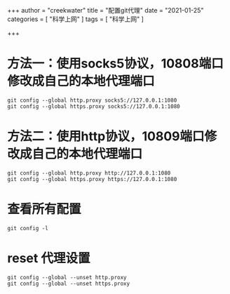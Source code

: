 +++
author = "creekwater"
title = "配置git代理"
date = "2021-01-25"
categories = [
    "科学上网"
]
tags = [
    "科学上网"
]

+++

# 方法一：使用socks5协议，10808端口修改成自己的本地代理端口

```shell
git config --global http.proxy socks5://127.0.0.1:1080
git config --global https.proxy socks5://127.0.0.1:1080
```

# 方法二：使用http协议，10809端口修改成自己的本地代理端口

```shell
git config --global http.proxy http://127.0.0.1:1080
git config --global https.proxy https://127.0.0.1:1080
```

# 查看所有配置
```shell
git config -l
```

# reset 代理设置

```shell
git config --global --unset http.proxy
git config --global --unset https.proxy
```

